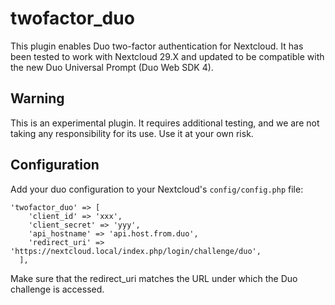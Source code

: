 # twofactor_duo
This plugin enables Duo two-factor authentication for Nextcloud. It has been tested to work with Nextcloud 29.X and updated to be compatible with the new Duo Universal Prompt (Duo Web SDK 4).

## Warning
This is an experimental plugin. It requires additional testing, and we are not taking any responsibility for its use. Use it at your own risk.


## Configuration

Add your duo configuration to your Nextcloud's `config/config.php` file:

```
'twofactor_duo' => [
    'client_id' => 'xxx',
    'client_secret' => 'yyy',
    'api_hostname' => 'api.host.from.duo',
    'redirect_uri' => 'https://nextcloud.local/index.php/login/challenge/duo',
  ],
```

Make sure that the redirect_uri matches the URL under which the Duo challenge is accessed.

